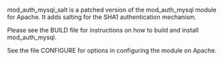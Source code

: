 mod_auth_mysql_salt is a patched version of the mod_auth_mysql module for Apache. It adds salting for the SHA1 authentication mechanism.

Please see the BUILD file for instructions on how to build and install mod_auth_mysql.

See the file CONFIGURE for options in configuring the module on Apache.
